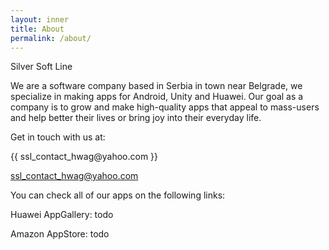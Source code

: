 ```yaml
---
layout: inner
title: About
permalink: /about/
---
```

Silver Soft Line

We are a software company based in Serbia in town near Belgrade, we specialize in making apps for Android, Unity and Huawei. Our goal as a company is to grow and make high-quality apps that appeal to mass-users and help better their lives or bring joy into their everyday life. 


Get in touch with us at:
<p>{{ ssl_contact_hwag@yahoo.com }}</p>
      
ssl_contact_hwag@yahoo.com
            
            
            
You can check all of our apps on the following links:

Huawei AppGallery: todo

Amazon AppStore: todo
